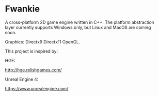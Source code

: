 Fwankie
=======
A cross-platform 2D game engine written in C++.
The platform abstraction layer currently supports
Windows only, but Linux and MacOS are coming soon.

Graphics: Directx9 Directx11 OpenGL.

This project is inspired by:

HGE:

http://hge.relishgames.com/

Unreal Engine 4:

https://www.unrealengine.com/